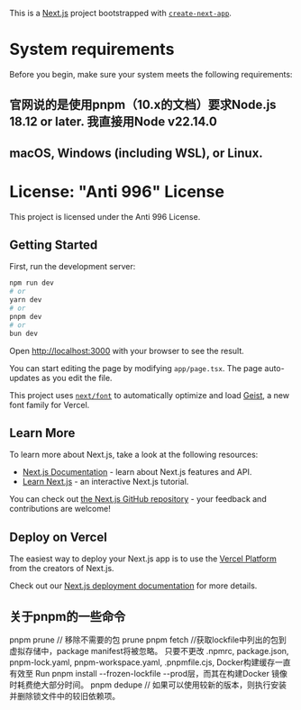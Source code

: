 This is a [Next.js](https://nextjs.org) project bootstrapped with [`create-next-app`](https://nextjs.org/docs/app/api-reference/cli/create-next-app).
# System requirements
Before you begin, make sure your system meets the following requirements:
## 官网说的是使用pnpm（10.x的文档）要求Node.js 18.12 or later. 我直接用Node v22.14.0
## macOS, Windows (including WSL), or Linux.

# License: "Anti 996" License
This project is licensed under the Anti 996 License.

## Getting Started

First, run the development server:

```bash
npm run dev
# or
yarn dev
# or
pnpm dev
# or
bun dev
```

Open [http://localhost:3000](http://localhost:3000) with your browser to see the result.

You can start editing the page by modifying `app/page.tsx`. The page auto-updates as you edit the file.

This project uses [`next/font`](https://nextjs.org/docs/app/building-your-application/optimizing/fonts) to automatically optimize and load [Geist](https://vercel.com/font), a new font family for Vercel.

## Learn More

To learn more about Next.js, take a look at the following resources:

- [Next.js Documentation](https://nextjs.org/docs) - learn about Next.js features and API.
- [Learn Next.js](https://nextjs.org/learn) - an interactive Next.js tutorial.

You can check out [the Next.js GitHub repository](https://github.com/vercel/next.js) - your feedback and contributions are welcome!

## Deploy on Vercel

The easiest way to deploy your Next.js app is to use the [Vercel Platform](https://vercel.com/new?utm_medium=default-template&filter=next.js&utm_source=create-next-app&utm_campaign=create-next-app-readme) from the creators of Next.js.

Check out our [Next.js deployment documentation](https://nextjs.org/docs/app/building-your-application/deploying) for more details.

## 关于pnpm的一些命令
pnpm prune // 移除不需要的包  prune
pnpm fetch //获取lockfile中列出的包到虚拟存储中，package manifest将被忽略。
只要不更改 .npmrc, package.json, pnpm-lock.yaml, pnpm-workspace.yaml, .pnpmfile.cjs, Docker构建缓存一直有效至
Run pnpm install --frozen-lockfile --prod层，而其在构建Docker 镜像时耗费绝大部分时间。
pnpm dedupe // 如果可以使用较新的版本，则执行安装并删除锁文件中的较旧依赖项。
